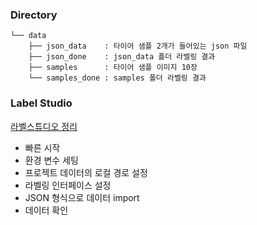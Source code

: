 ### Directory

```
└── data
    ├── json_data    : 타이어 샘플 2개가 들어있는 json 파일
    ├── json_done    : json_data 폴더 라벨링 결과
    ├── samples      : 타이어 샘플 이미지 10장
    └── samples_done : samples 폴더 라벨링 결과
```

### Label Studio
[라벨스튜디오 정리](https://dahye0322.notion.site/1af5a87878ee80c689b2f32fdcec332f?pvs=4)
- 빠른 시작
- 환경 변수 세팅
- 프로젝트 데이터의 로컬 경로 설정
- 라벨링 인터페이스 설정
- JSON 형식으로 데이터 import
- 데이터 확인
